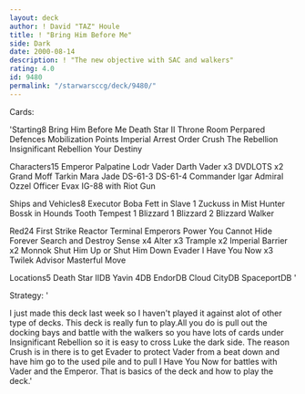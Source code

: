 ```yaml
---
layout: deck
author: ! David "TAZ" Houle
title: ! "Bring Him Before Me"
side: Dark
date: 2000-08-14
description: ! "The new objective with SAC and walkers"
rating: 4.0
id: 9480
permalink: "/starwarsccg/deck/9480/"
---
```

Cards: 

'Starting8
Bring Him Before Me
Death Star II Throne Room
Perpared Defences
Mobilization Points
Imperial Arrest Order
Crush The Rebellion
Insignificant Rebellion
Your Destiny

Characters15
Emperor Palpatine
Lodr Vader
Darth Vader x3
DVDLOTS x2
Grand Moff Tarkin
Mara Jade
DS-61-3
DS-61-4
Commander Igar
Admiral Ozzel
Officer Evax
IG-88 with Riot Gun


Ships and Vehicles8
Executor
Boba Fett in Slave 1
Zuckuss in Mist Hunter
Bossk in Hounds Tooth
Tempest 1
Blizzard 1
Blizzard 2
Blizzard Walker

Red24
First Strike
Reactor Terminal
Emperors Power
You Cannot Hide Forever
Search and Destroy
Sense x4
Alter x3
Trample x2
Imperial Barrier x2
Monnok
Shut Him Up or Shut Him Down
Evader
I Have You Now x3
Twilek Advisor
Masterful Move

Locations5
Death Star IIDB
Yavin 4DB
EndorDB
Cloud CityDB
SpaceportDB
'

Strategy: '

I just made this deck last week so I haven't played it against alot of other type of decks.
This deck is really fun to play.All you do is pull out the docking bays and battle with the walkers so you have lots of cards under Insignificant Rebellion so it is easy to cross Luke the dark side. The reason Crush is in there is to get Evader to protect Vader from a beat down and have him go to the used pile and to pull I Have You Now for battles with Vader and the Emperor.
That is basics of the deck and how to play the deck.'
